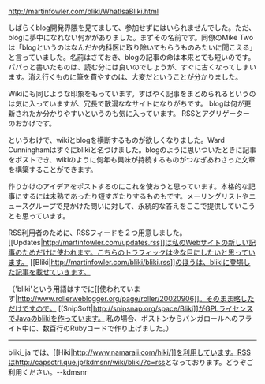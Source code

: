 http://martinfowler.com/bliki/WhatIsaBliki.html

しばらくblog開発界隈を見てまして、参加せずにはいられませんでした。ただ、blogに夢中になれない何かがありました。まずその名前です。同僚のMike Twoは「blogというのはなんだか内科医に取り除いてもらうものみたいに聞こえる」と言っていました。名前はさておき、blogの記事の命は本来とても短いのです。パパっと書いたものは、読む分には良いのでしょうが、すぐに古くなってしまいます。消え行くものに筆を費やすのは、大変だということが分かりました。

Wikiにも同じような印象をもっています。すばやく記事をまとめられるというのは気に入っていますが、冗長で散漫ななサイトになりがちです。
blogは何が更新されたか分かりやすいというのも気に入っています。
RSSとアグリゲーターのおかげです。

というわけで、wikiとblogを横断するものが欲しくなりました。Ward Cunninghamはすぐにblikiと名づけました。blogのように思いついたときに記事をポストでき、wikiのように何年も興味が持続するものがつなぎあわさった文章を構築することができます。

作りかけのアイデアをポストするのにこれを使おうと思っています。本格的な記事にするには未熟であったり短すぎたりするものもです。メーリングリストやニュースグループで見かけた問いに対して、永続的な答えをここで提供していこうとも思っています。

RSS利用者のために、RSSフィードを２つ用意しました。[[Updates|http://martinfowler.com/updates.rss]]は私のWebサイトの新しい記事のためだけに使われます。こちらのトラフィックは少な目にしたいと思っています。
[[Bliki|http://martinfowler.com/bliki/bliki.rss]]のほうは、blikiに登場した記事を載せていきます。

（'bliki'という用語はすでに[[使われています|http://www.rollerweblogger.org/page/roller/20020906]]。そのまま略しただけですので。
[[SnipSoft|http://snipsnap.org/space/Bliki]]がGPLライセンスでJavaのblikiを作っています。
私の場合、ボストンからバンガロールへのフライト中に、数百行のRubyコードで作り上げました。）

----

bliki_ja では、[[Hiki|http://www.namaraii.com/hiki/]]を利用しています。RSSは<http://capsctrl.que.jp/kdmsnr/wiki/bliki/?c=rss>となっております。どうぞご利用ください。--kdmsnr